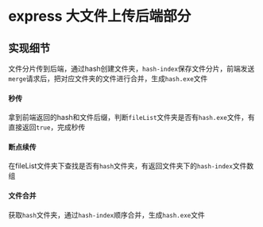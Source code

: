 # express 大文件上传后端部分

## 实现细节
文件分片传到后端，通过hash创建文件夹，`hash-index`保存文件分片，前端发送`merge`请求后，把对应文件夹的文件进行合并，生成`hash.exe`文件
#### 秒传
拿到前端返回的hash和文件后缀，判断`fileList`文件夹是否有`hash.exe`文件，有直接返回`true`，完成秒传
#### 断点续传
在fileList文件夹下查找是否有`hash`文件夹，有返回文件夹下的`hash-index`文件数组
#### 文件合并
获取`hash`文件夹，通过`hash-index`顺序合并，生成`hash.exe`文件